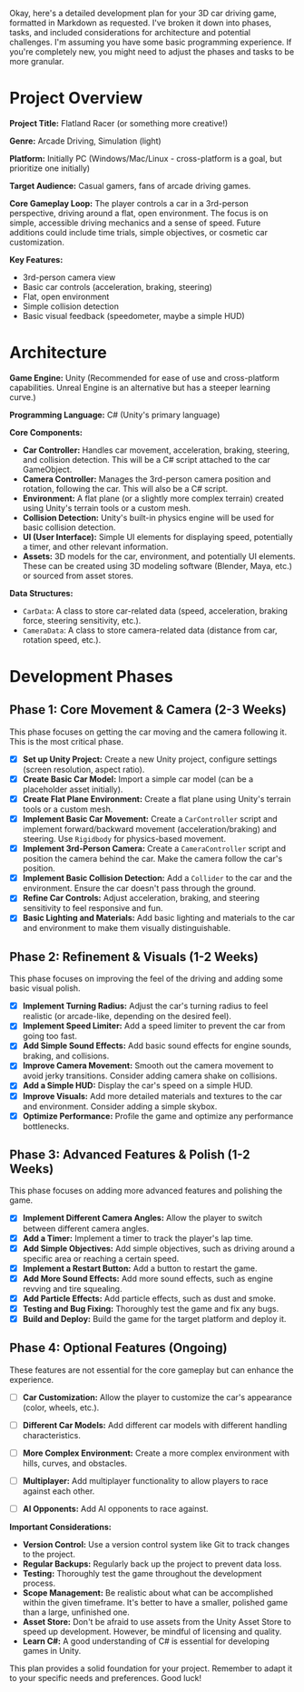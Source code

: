 Okay, here's a detailed development plan for your 3D car driving game, formatted in Markdown as requested.  I've broken it down into phases, tasks, and included considerations for architecture and potential challenges.  I'm assuming you have some basic programming experience.  If you're completely new, you might need to adjust the phases and tasks to be more granular.

# Project Overview

**Project Title:** Flatland Racer (or something more creative!)

**Genre:** Arcade Driving, Simulation (light)

**Platform:** Initially PC (Windows/Mac/Linux - cross-platform is a goal, but prioritize one initially)

**Target Audience:** Casual gamers, fans of arcade driving games.

**Core Gameplay Loop:** The player controls a car in a 3rd-person perspective, driving around a flat, open environment.  The focus is on simple, accessible driving mechanics and a sense of speed.  Future additions could include time trials, simple objectives, or cosmetic car customization.

**Key Features:**

*   3rd-person camera view
*   Basic car controls (acceleration, braking, steering)
*   Flat, open environment
*   Simple collision detection
*   Basic visual feedback (speedometer, maybe a simple HUD)

# Architecture

**Game Engine:** Unity (Recommended for ease of use and cross-platform capabilities. Unreal Engine is an alternative but has a steeper learning curve.)

**Programming Language:** C# (Unity's primary language)

**Core Components:**

*   **Car Controller:**  Handles car movement, acceleration, braking, steering, and collision detection.  This will be a C# script attached to the car GameObject.
*   **Camera Controller:**  Manages the 3rd-person camera position and rotation, following the car.  This will also be a C# script.
*   **Environment:** A flat plane (or a slightly more complex terrain) created using Unity's terrain tools or a custom mesh.
*   **Collision Detection:** Unity's built-in physics engine will be used for basic collision detection.
*   **UI (User Interface):**  Simple UI elements for displaying speed, potentially a timer, and other relevant information.
*   **Assets:** 3D models for the car, environment, and potentially UI elements.  These can be created using 3D modeling software (Blender, Maya, etc.) or sourced from asset stores.

**Data Structures:**

*   `CarData`:  A class to store car-related data (speed, acceleration, braking force, steering sensitivity, etc.).
*   `CameraData`: A class to store camera-related data (distance from car, rotation speed, etc.).

# Development Phases

## Phase 1: Core Movement & Camera (2-3 Weeks)

This phase focuses on getting the car moving and the camera following it.  This is the most critical phase.

*   [x] **Set up Unity Project:** Create a new Unity project, configure settings (screen resolution, aspect ratio).
*   [x] **Create Basic Car Model:** Import a simple car model (can be a placeholder asset initially).
*   [x] **Create Flat Plane Environment:** Create a flat plane using Unity's terrain tools or a custom mesh.
*   [x] **Implement Basic Car Movement:**  Create a `CarController` script and implement forward/backward movement (acceleration/braking) and steering.  Use `Rigidbody` for physics-based movement.
*   [x] **Implement 3rd-Person Camera:** Create a `CameraController` script and position the camera behind the car.  Make the camera follow the car's position.
*   [x] **Implement Basic Collision Detection:**  Add a `Collider` to the car and the environment.  Ensure the car doesn't pass through the ground.
*   [x] **Refine Car Controls:** Adjust acceleration, braking, and steering sensitivity to feel responsive and fun.
*   [x] **Basic Lighting and Materials:** Add basic lighting and materials to the car and environment to make them visually distinguishable.

## Phase 2: Refinement & Visuals (1-2 Weeks)

This phase focuses on improving the feel of the driving and adding some basic visual polish.

*   [x] **Implement Turning Radius:**  Adjust the car's turning radius to feel realistic (or arcade-like, depending on the desired feel).
*   [x] **Implement Speed Limiter:** Add a speed limiter to prevent the car from going too fast.
*   [x] **Add Simple Sound Effects:** Add basic sound effects for engine sounds, braking, and collisions.
*   [x] **Improve Camera Movement:** Smooth out the camera movement to avoid jerky transitions.  Consider adding camera shake on collisions.
*   [x] **Add a Simple HUD:** Display the car's speed on a simple HUD.
*   [x] **Improve Visuals:** Add more detailed materials and textures to the car and environment.  Consider adding a simple skybox.
*   [x] **Optimize Performance:** Profile the game and optimize any performance bottlenecks.

## Phase 3:  Advanced Features & Polish (1-2 Weeks)

This phase focuses on adding more advanced features and polishing the game.

*   [x] **Implement Different Camera Angles:** Allow the player to switch between different camera angles.
*   [x] **Add a Timer:** Implement a timer to track the player's lap time.
*   [x] **Add Simple Objectives:** Add simple objectives, such as driving around a specific area or reaching a certain speed.
*   [x] **Implement a Restart Button:** Add a button to restart the game.
*   [x] **Add More Sound Effects:** Add more sound effects, such as engine revving and tire squealing.
*   [x] **Add Particle Effects:** Add particle effects, such as dust and smoke.
*   [x] **Testing and Bug Fixing:** Thoroughly test the game and fix any bugs.
*   [x] **Build and Deploy:** Build the game for the target platform and deploy it.

## Phase 4:  Optional Features (Ongoing)

These features are not essential for the core gameplay but can enhance the experience.

*   [ ] **Car Customization:** Allow the player to customize the car's appearance (color, wheels, etc.).
*   [ ] **Different Car Models:** Add different car models with different handling characteristics.
*   [ ] **More Complex Environment:** Create a more complex environment with hills, curves, and obstacles.
*   [ ] **Multiplayer:** Add multiplayer functionality to allow players to race against each other.
*   [ ] **AI Opponents:** Add AI opponents to race against.



**Important Considerations:**

*   **Version Control:** Use a version control system like Git to track changes to the project.
*   **Regular Backups:** Regularly back up the project to prevent data loss.
*   **Testing:** Thoroughly test the game throughout the development process.
*   **Scope Management:** Be realistic about what can be accomplished within the given timeframe.  It's better to have a smaller, polished game than a large, unfinished one.
*   **Asset Store:** Don't be afraid to use assets from the Unity Asset Store to speed up development.  However, be mindful of licensing and quality.
*   **Learn C#:** A good understanding of C# is essential for developing games in Unity.



This plan provides a solid foundation for your project. Remember to adapt it to your specific needs and preferences. Good luck!